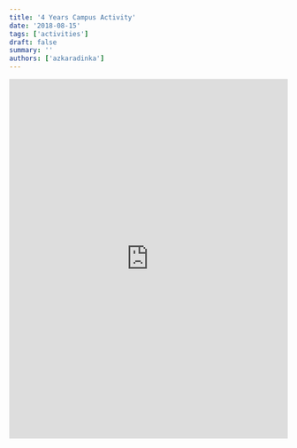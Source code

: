 ```yaml
---
title: '4 Years Campus Activity'
date: '2018-08-15'
tags: ['activities']
draft: false
summary: ''
authors: ['azkaradinka']
---
```


<iframe src='https://cdn.knightlab.com/libs/timeline3/latest/embed/index.html?source=11VMruTAo0d6CHymbzs1xIG9SXb0ZAA1GabnUCxxZHio&font=Default&lang=en&initial_zoom=2&height=650' width='100%' height='650' webkitallowfullscreen mozallowfullscreen allowfullscreen frameborder='0'></iframe>